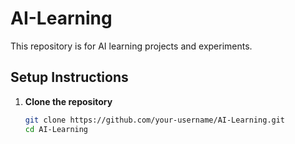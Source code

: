 # AI-Learning

This repository is for AI learning projects and experiments.

## Setup Instructions

1. **Clone the repository**

   ```bash
   git clone https://github.com/your-username/AI-Learning.git
   cd AI-Learning
   ```

